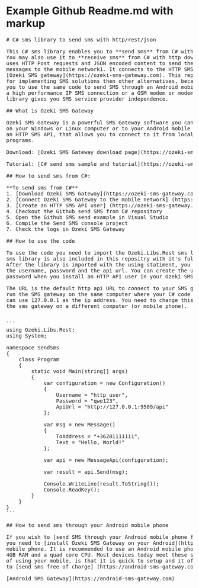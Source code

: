 <H1>Example Github Readme.md with markup</H1>

<pre>
# C# sms library to send sms with http/rest/json

This C# sms library enables you to **send sms** from C# with http requests. 
You may also use it to **receive sms** from C# with http downloads. The library
uses HTTP Post requests and JSON encoded content to send the text
messages to the mobile network1. It connects to the HTTP SMS API of 
[Ozeki SMS gateway](https://ozeki-sms-gateway.com). This repository is better
for implementing SMS solutions then other alternatives, because it allows
you to use the same code to send SMS through an Android mobile, through
a high performance IP SMS connection or a GSM modem or modem pool. This
library gives you SMS service provider independence.

## What is Ozeki SMS Gateway 

Ozeki SMS Gateway is a powerful SMS Gateway software you can download and install 
on your Windows or Linux computer or to your Android mobile phone. It provides
an HTTP SMS API, that allows you to connect to it from local or remote
programs.

Download: [Ozeki SMS Gateway download page](https://ozeki-sms-gateway.com/p_727-download-sms-gateway.html)

Tutorial: [C# send sms sample and tutorial](https://ozeki-sms-gateway.com/p_831-c-sharp-send-sms-with-the-http-rest-api-code-sample.html)

## How to send sms from C#: 

**To send sms from C#**
1. [Download Ozeki SMS Gateway](https://ozeki-sms-gateway.com/p_727-download-sms-gateway.html)
2. [Connect Ozeki SMS Gateway to the mobile network] (https://ozeki-sms-gateway.com/p_70-mobile-network-connections.html)
3. [Create an HTTP SMS API user] (https://ozeki-sms-gateway.com/p_2102-create-an-http-sms-api-user-account.html)
4. Checkout the Github send SMS from C# repository
5. Open the Github SMS send example in Visual Studio
6. Compile the Send SMS console project
7. Check the logs in Ozeki SMS Gateway

## How to use the code

To use the code you need to import the Ozeki.Libs.Rest sms library. This
sms library is also included in this repositry with it's full source code.
After the library is imported with the using statiment, you need to define
the username, password and the api url. You can create the username and 
password when you install an HTTP API user in your Ozeki SMS Gateway system.

The URL is the default http api URL to connect to your SMS gateway. If you
run the SMS gateway on the same computer where your C# code is runing, you
can use 127.0.0.1 as the ip address. You need to change this if you install
the sms gateway on a different computer (or mobile phone).


```
using Ozeki.Libs.Rest;
using System;

namespace SendSms
{
    class Program
    {
        static void Main(string[] args)
        {
            var configuration = new Configuration()
            {
                Username = "http_user",
                Password = "qwe123",
                ApiUrl = "http://127.0.0.1:9509/api"
            };

            var msg = new Message()
            {
                ToAddress = "+36201111111",
                Text = "Hello, World!"
            };

            var api = new MessageApi(configuration);

            var result = api.Send(msg);

            Console.WriteLine(result.ToString());
            Console.ReadKey();
        }
    }
}
```

## How to send sms through your Android mobile phone

If you wish to [send SMS through your Android mobile phone from C#](https://android-sms-gateway.com/), 
you need to [install Ozeki SMS Gateway on your Android](https://ozeki-sms-gateway.com/p_2847-how-to-install-ozeki-sms-gateway-on-android.html) 
mobile phone. It is recommended to use an Android mobile phone with a minimum of 
4GB RAM and a quad core CPU. Most devices today meet these specs. The advantage
of using your mobile, is that it is quick to setup and it often allows you
to [send sms free of charge] (https://android-sms-gateway.com/p_246-how-to-send-sms-free-of-charge.html).

[Android SMS Gateway](https://android-sms-gateway.com)

</pre>

